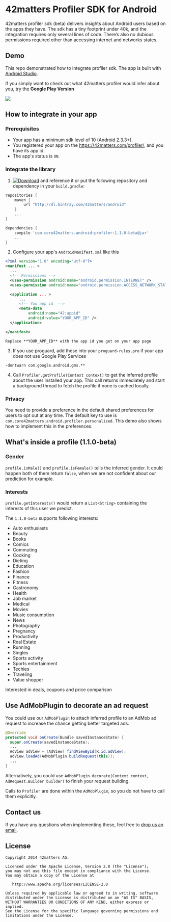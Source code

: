 # 42matters Profiler SDK for Android

42matters profiler sdk (beta) delivers insights about Android users based on the apps they have. The sdk has a tiny footprint under 40k, and the integration requires only several lines of code. There’s also no dubious permissions required other than accessing internet and networks states.

## Demo

This repo demonstrated how to integrate profiler sdk. The app is built with [Android Studio](https://developer.android.com/sdk/installing/studio.html).

If you simply want to check out what 42matters profiler would infer about you, try the **Google Play Version**

[![](https://developer.android.com/images/brand/en_generic_rgb_wo_45.png)](https://play.google.com/store/apps/details?id=com.core42matters.android.profiler)
## How to integrate in your app

### Prerequisites
* Your app has a minimum sdk level of 10 (Android 2.3.3+).
* You registered your app on the https://42matters.com/profiler/, and you have its app id.
* The app's status is `ON`.

### Integrate the library

1. [![Download](https://api.bintray.com/packages/42matters/android/profiler/images/download.svg)](https://bintray.com/42matters/android/profiler/_latestVersion) and reference it
or put the following repository and dependency in your `build.gradle`:
  ```groovy  
  repositories {
      maven {
          url "http://dl.bintray.com/42matters/android"
      }
      ...
  }

  dependencies {
      compile 'com.core42matters.android:profiler:1.1.0-beta@jar'
      ...
  }

  ```
2. Configure your app's `AndroidManifest.xml` like this

  ```xml
  <?xml version="1.0" encoding="utf-8"?>
  <manifest ... >
    ...
    <!-- Permissions -->
    <uses-permission android:name="android.permission.INTERNET" />
    <uses-permission android:name="android.permission.ACCESS_NETWORK_STATE" />

    <application ... >
    	...
    	<!-- You app id  -->
    	<meta-data
    		android:name="42:appid"
    		android:value="YOUR_APP_ID" />
    </application>

  </manifest>
  ```

    Replace **YOUR_APP_ID** with the app id you get on your app page

3. If you use proguard, add these into your `proguard-rules.pro` if your app does not use Google Play Services

  ```
  -dontwarn com.google.android.gms.**
  ```

4. Call `Profiler.getProfile(Context context)` to get the inferred profile about the user installed your app. This call returns immediately and start a background thread to fetch the profile if none is cached locally.

### Privacy

You need to provide a preference in the default shared preferences for users to opt out at any time. The default key to use is `com.core42matters.android.profiler.personalized`.
This demo also shows how to implement this in the preferences.


## What's inside a profile (1.1.0-beta)

### Gender

`profile.isMale()` and `profile.isFemale()` tells the inferred gender. It could happen both of them return `false`, when we are not confident about our prediction for example.

### Interests

`profile.getInterests()` would return a `List<String>` containing the interests of this user we predict.

The `1.1.0-beta` supports following interests:
* Auto enthusiasts
* Beauty
* Books
* Comics
* Commuting
* Cooking
* Dieting
* Education
* Fashion
* Finance
* Fitness
* Gastronomy
* Health
* Job market
* Medical
* Movies
* Music consumption
* News
* Photography
* Pregnancy
* Productivity
* Real Estate
* Running
* Singles
* Sports activity
* Sports entertainment
* Techies
* Traveling
* Value shopper

Interested in deals, coupons and price comparison


## Use AdMobPlugin to decorate an ad request

You could use our `AdMobPlugin` to attach inferred profile to an AdMob ad request to increase the chance getting better targeted ads.

```java
@Override
protected void onCreate(Bundle savedInstanceState) {
  super.onCreate(savedInstanceState);
  ...
  AdView adView = (AdView) findViewById(R.id.adView);
  adView.loadAd(AdMobPlugin.buildRequest(this));
  ...
}
```
Alternatively, you could use `AdMobPlugin.decorate(Context context, AdRequest.Builder builder)` to finish your request building.

Calls to `Profiler` are done within the `AdMobPlugin`, so you do not have to call them explicitly.

## Contact us

If you have any questions when implementing these, feel free to [drop us an email](mailto:developers@42matters.com).

## License

    Copyright 2014 42matters AG.

    Licensed under the Apache License, Version 2.0 (the "License");
    you may not use this file except in compliance with the License.
    You may obtain a copy of the License at

       http://www.apache.org/licenses/LICENSE-2.0

    Unless required by applicable law or agreed to in writing, software
    distributed under the License is distributed on an "AS IS" BASIS,
    WITHOUT WARRANTIES OR CONDITIONS OF ANY KIND, either express or implied.
    See the License for the specific language governing permissions and
    limitations under the License.
